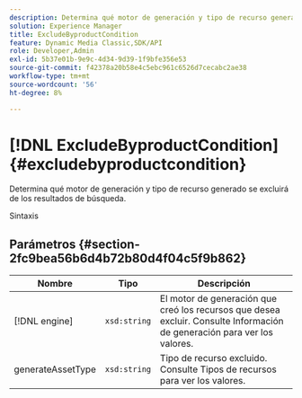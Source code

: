 ```yaml
---
description: Determina qué motor de generación y tipo de recurso generado se excluirá de los resultados de búsqueda.
solution: Experience Manager
title: ExcludeByproductCondition
feature: Dynamic Media Classic,SDK/API
role: Developer,Admin
exl-id: 5b37e01b-9e9c-4d34-9d39-1f9bfe356e53
source-git-commit: f42378a20b58e4c5ebc961c6526d7cecabc2ae38
workflow-type: tm+mt
source-wordcount: '56'
ht-degree: 8%

---
```


# [!DNL ExcludeByproductCondition]{#excludebyproductcondition}

Determina qué motor de generación y tipo de recurso generado se excluirá de los resultados de búsqueda.

Sintaxis

## Parámetros {#section-2fc9bea56b6d4b72b80d4f04c5f9b862}

| Nombre | Tipo | Descripción |
|---|---|---|
| [!DNL engine] | `xsd:string` | El motor de generación que creó los recursos que desea excluir. Consulte Información de generación para ver los valores. |
| generateAssetType | `xsd:string` | Tipo de recurso excluido. Consulte Tipos de recursos para ver los valores. |
